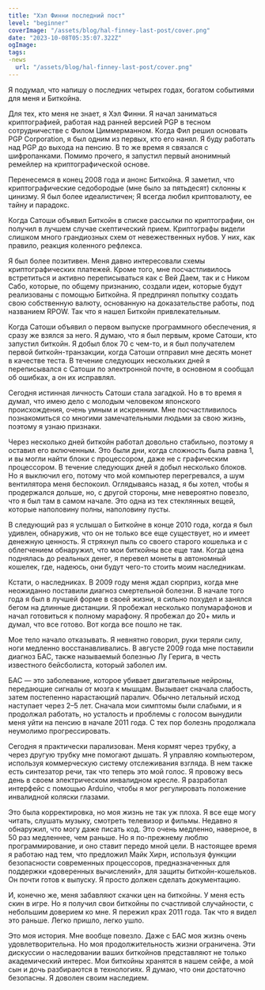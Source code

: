 ```yaml
---
title: "Хэл Финни последний пост"
level: "beginner"
coverImage: "/assets/blog/hal-finney-last-post/cover.png"
date: "2023-10-08T05:35:07.322Z"
ogImage:
tags:
-news
  url: "/assets/blog/hal-finney-last-post/cover.png"
---
```


Я подумал, что напишу о последних четырех годах, богатом событиями для меня и Биткойна.

Для тех, кто меня не знает, я Хэл Финни. Я начал заниматься криптографией, работая над ранней версией PGP в тесном сотрудничестве с Филом Циммерманном. Когда Фил решил основать PGP Corporation, я был одним из первых, кто его нанял. Я буду работать над PGP до выхода на пенсию. В то же время я связался с шифропанками. Помимо прочего, я запустил первый анонимный ремейлер на криптографической основе.

Перенесемся в конец 2008 года и анонс Биткойна. Я заметил, что криптографические седобородые (мне было за пятьдесят) склонны к цинизму. Я был более идеалистичен; Я всегда любил криптовалюту, ее тайну и парадокс.

Когда Сатоши объявил Биткойн в списке рассылки по криптографии, он получил в лучшем случае скептический прием. Криптографы видели слишком много грандиозных схем от невежественных нубов. У них, как правило, реакция коленного рефлекса.

Я был более позитивен. Меня давно интересовали схемы криптографических платежей. Кроме того, мне посчастливилось встретиться и активно переписываться как с Вей Даем, так и с Ником Сабо, которые, по общему признанию, создали идеи, которые будут реализованы с помощью Биткойна. Я предпринял попытку создать свою собственную валюту, основанную на доказательстве работы, под названием RPOW. Так что я нашел Биткойн привлекательным.

Когда Сатоши объявил о первом выпуске программного обеспечения, я сразу же взялся за него. Я думаю, что я был первым, кроме Сатоши, кто запустил биткойн. Я добыл блок 70 с чем-то, и я был получателем первой биткойн-транзакции, когда Сатоши отправил мне десять монет в качестве теста. В течение следующих нескольких дней я переписывался с Сатоши по электронной почте, в основном я сообщал об ошибках, а он их исправлял.

Сегодня истинная личность Сатоши стала загадкой. Но в то время я думал, что имею дело с молодым человеком японского происхождения, очень умным и искренним. Мне посчастливилось познакомиться со многими замечательными людьми за свою жизнь, поэтому я узнаю признаки.

Через несколько дней биткойн работал довольно стабильно, поэтому я оставил его включенным. Это были дни, когда сложность была равна 1, и вы могли найти блоки с процессором, даже не с графическим процессором. В течение следующих дней я добыл несколько блоков. Но я выключил его, потому что мой компьютер перегревался, а шум вентилятора меня беспокоил. Оглядываясь назад, я бы хотел, чтобы я продержался дольше, но, с другой стороны, мне невероятно повезло, что я был там в самом начале. Это одна из тех стеклянных вещей, которые наполовину полны, наполовину пусты.

В следующий раз я услышал о Биткойне в конце 2010 года, когда я был удивлен, обнаружив, что он не только все еще существует, но и имеет денежную ценность. Я стряхнул пыль со своего старого кошелька и с облегчением обнаружил, что мои биткойны все еще там. Когда цена поднялась до реальных денег, я перевел монеты в автономный кошелек, где, надеюсь, они будут чего-то стоить моим наследникам.

Кстати, о наследниках. В 2009 году меня ждал сюрприз, когда мне неожиданно поставили диагноз смертельной болезни. В начале того года я был в лучшей форме в своей жизни, я сильно похудел и занялся бегом на длинные дистанции. Я пробежал несколько полумарафонов и начал готовиться к полному марафону. Я пробежал до 20+ миль и думал, что все готово. Вот когда все пошло не так.

Мое тело начало отказывать. Я невнятно говорил, руки теряли силу, ноги медленно восстанавливались. В августе 2009 года мне поставили диагноз БАС, также называемый болезнью Лу Герига, в честь известного бейсболиста, который заболел им.

БАС — это заболевание, которое убивает двигательные нейроны, передающие сигналы от мозга к мышцам. Вызывает сначала слабость, затем постепенно нарастающий паралич. Обычно летальный исход наступает через 2–5 лет. Сначала мои симптомы были слабыми, и я продолжал работать, но усталость и проблемы с голосом вынудили меня уйти на пенсию в начале 2011 года. С тех пор болезнь продолжала неумолимо прогрессировать.

Сегодня я практически парализован. Меня кормят через трубку, а через другую трубку мне помогают дышать. Я управляю компьютером, используя коммерческую систему отслеживания взгляда. В нем также есть синтезатор речи, так что теперь это мой голос. Я провожу весь день в своем электрическом инвалидном кресле. Я разработал интерфейс с помощью Arduino, чтобы я мог регулировать положение инвалидной коляски глазами.

Это была корректировка, но моя жизнь не так уж плоха. Я все еще могу читать, слушать музыку, смотреть телевизор и фильмы. Недавно я обнаружил, что могу даже писать код. Это очень медленно, наверное, в 50 раз медленнее, чем раньше. Но я по-прежнему люблю программирование, и оно ставит передо мной цели. В настоящее время я работаю над тем, что предложил Майк Хирн, используя функции безопасности современных процессоров, предназначенных для поддержки «доверенных вычислений», для защиты биткойн-кошельков. Он почти готов к выпуску. Я просто должен сделать документацию.

И, конечно же, меня забавляют скачки цен на биткойны. У меня есть скин в игре. Но я получил свои биткойны по счастливой случайности, с небольшим доверием ко мне. Я пережил крах 2011 года. Так что я видел это раньше. Легко пришло, легко ушло.

Это моя история. Мне вообще повезло. Даже с БАС моя жизнь очень удовлетворительна. Но моя продолжительность жизни ограничена. Эти дискуссии о наследовании ваших биткойнов представляют не только академический интерес. Мои биткойны хранятся в нашем сейфе, а мой сын и дочь разбираются в технологиях. Я думаю, что они достаточно безопасны. Я доволен своим наследием.
<!--stackedit_data:
eyJoaXN0b3J5IjpbLTE3MjE5NzE2MzZdfQ==
-->